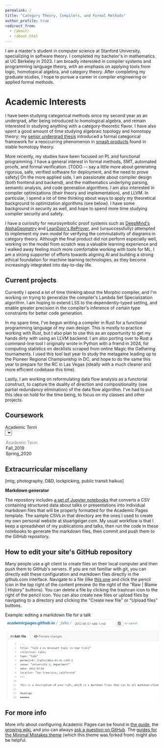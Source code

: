 ```yaml
---
permalink: /
title: "Category Theory, Compilers, and Formal Methods"
author_profile: true
redirect_from: 
  - /about/
  - /about.html
---
```


I am a master's student in computer science at Stanford University, specializing in software theory. I completed my bachelor's in mathematics at UC Berkeley in 2023. I am broadly interested in compiler systems and programming language theory, with an emphasis on applying tools from logic, homotopical algebra, and category theory. After completing my graduate studies, I hope to pursue a career in compiler engineering or applied formal methods.

Academic Interests
======
I have been studying categorical methods since my second year as an undergrad, after being introduced to homological algebra, and remain interested in studying anything with a category-theoretic flavor. I have also spent a good amount of time studying algebraic topology and homotopy theory; my [senior undergrad thesis](https://alkizar.github.io/project/graded_monoidal_categories) introduced a formal categorical framework for a reoccurring phenomenon in [smash products](https://ncatlab.org/nlab/show/smash+product+of+spectra) found in stable homotopy theory.

More recently, my studies have been focused on PL and functional programming. I have a general interest in formal methods, SMT, automated proofs, and formal verification. [TODO -- say a little more about generating rigorous, safe, verified software for deployment, and the need to prove safety] On the more applied side, I am passionate about compiler design (both frontend and backend), and the mathematics underlying parsing, semantic analysis, and code generation algorithms. I am also interested in compiler optimizations (their theory and implementation), and LLVM. In particular, I spend a lot of time thinking about ways to apply my theoretical background to optimization algorithms (see below). I have some background in security as well, and hope to spend more time studying compiler security and safety.

I have a curiosity for neurosymbolic proof systems such as [DeepMind's AlphaGeometry](https://github.com/google-deepmind/alphageometry) and [LeanDojo's ReProver](https://github.com/lean-dojo/ReProver), and (unsuccessfully) attempted to implement my own model for verifying the commutativity of diagrams in category theory. Although the final product did not perform especially well, working on the model from scratch was a valuable learning experience and I walked away feeling much more comfortable working with tools for ML. I am a strong supporter of efforts towards aligning AI and building a strong ethical foundation for machine learning technologies, as they become increasingly integrated into day-to-day life.

Current projects
------
Currently I spend a lot of time thinking about the Morphic compiler, and I'm working on trying to generalize the compiler's Lambda Set Specialization algorithm. I am hoping to extend LSS to the dependently-typed setting, and enable greater precision in the compiler's inference of certain type constraints for better code generation.

In my spare time, I've begun writing a compiler in Rust for a functional programming language of my own design. This is mostly to practice working with Rust, but I also plan to use this as an opportunity to get my hands dirty with using an LLVM backend. I am also porting over to Rust a command-line tool I originally wrote in Python with a friend in 2024, for computing statistics on decklists scraped from online Magic the Gathering tournaments. I used this tool last year to study the metagame leading up to the Pioneer Regional Championship in DC, and hope to do the same this year to prepare for the RC in Las Vegas (ideally with a much cleaner and more efficient codebase this time).

Lastly, I am working on reformulating data flow analysis as a functorial construct, to capture the duality of direction and compositionality (see partial redundancy elimination) of the data flow algorithm. I've had to put this idea on hold for the time being, to focus on my classes and other projects.

Coursework
------

<label for='term'>Academic Term</label>
<select id='term' style="display: block; color: #000000">
  <option value="" disabled selected>Academic Term</option>
  <option value="Fall_2019">Fall_2019</option>
  <option value="Spring_2020">Spring_2020</option>
</select>
<div id='contentFall_2019' style="display: none;">
  <strong>Fall 2019</strong>
  <br>
  <i>UC Berkeley</i>
  <hr style="width:200px;text-align:left;margin-left:0">
<ul>
<li id="wrapper" class="small-line"><div class="align-left">MATH H104</div><div class="align-center">(Honors) Introduction to Analysis</div></li><style>div.align-left {text-align:left;padding:0;margin:0;position:absolute;}div.align-center{  text-align: center;  margin-left: -50px;}</style>
    <li id="wrapper" class="small-line"><div class="align-left">CS 61A</div><div class="align-center">Structure and Interpretation of Computer Programs</div></li><style>div.align-left {text-align:left;padding:0;margin:0;position:absolute;}div.align-center{  text-align: center;  margin-left: -50px;}</style>
    <li id="wrapper" class="small-line"><div class="align-left">MUSA 74</div><div class="align-center">Introduction to Proofs</div></li><style>div.align-left {text-align:left;padding:0;margin:0;position:absolute;}div.align-center{  text-align: center;  margin-left: -50px;}</style>
    <li id="wrapper" class="small-line"><div class="align-left">ASTRON C10</div><div class="align-center">General Astronomy</div></li><style>div.align-left {text-align:left;padding:0;margin:0;position:absolute;}div.align-center{  text-align: center;  margin-left: -50px;}</style>
  </ul>
</div>
<div id='contentSpring_2020' style="display: none;">
  <strong>Spring 2020</strong>
  <br>
  <i>UC Berkeley</i>
  <hr style="width:200px;text-align:left;margin-left:0">
<ul>
<li id="wrapper" class="small-line"><div class="align-left">MATH H113</div><div class="align-center">(Honors) Introduction to Abstract Algebra</div></li><style>div.align-left {text-align:left;padding:0;margin:0;position:absolute;}div.align-center{  text-align: center;  margin-left: -50px;}</style>
    <li id="wrapper" class="small-line"><div class="align-left">MATH 110</div><div class="align-center">Linear Algebra</div></li><style>div.align-left {text-align:left;padding:0;margin:0;position:absolute;}div.align-center{  text-align: center;  margin-left: -50px;}</style>
    <li id="wrapper" class="small-line"><div class="align-left">STAT 33B</div><div class="align-center">Introduction to Advanced Programming in R</div></li><style>div.align-left {text-align:left;padding:0;margin:0;position:absolute;}div.align-center{  text-align: center;  margin-left: -50px;}</style>
    <li id="wrapper" class="small-line"><div class="align-left">PHILOS 5</div><div class="align-center">Science and Human Understanding</div></li><style>div.align-left {text-align:left;padding:0;margin:0;position:absolute;}div.align-center{  text-align: center;  margin-left: -50px;}</style>
  </ul>
</div>
<script>
document.getElementById('term').onchange = function() {
  var selectedValue = this.value;

  document.getElementById('contentFall_2019'.style.display = 'none';
  document.getElementById('contentSpring_2020'.style.display = 'none';
  document.getElementById('content' + selectedValue).style.display = 'block';
};
</script>

<style>
  div.align-left {
      text-align:left;
      padding:0;
      margin:-0;
      position:absolute;
  }
  div.align-center{
    text-align: left;
    margin-left: 140px;
  }
  div.small-line{
    line-height: 0.5;
  }
</style>


Extracurricular miscellany
------
[mtg, photography, D&D, lockpicking, public transit haikus]

**Markdown generator**

The repository includes [a set of Jupyter notebooks](https://github.com/academicpages/academicpages.github.io/tree/master/markdown_generator
) that converts a CSV containing structured data about talks or presentations into individual markdown files that will be properly formatted for the Academic Pages template. The sample CSVs in that directory are the ones I used to create my own personal website at stuartgeiger.com. My usual workflow is that I keep a spreadsheet of my publications and talks, then run the code in these notebooks to generate the markdown files, then commit and push them to the GitHub repository.

How to edit your site's GitHub repository
------
Many people use a git client to create files on their local computer and then push them to GitHub's servers. If you are not familiar with git, you can directly edit these configuration and markdown files directly in the github.com interface. Navigate to a file (like [this one](https://github.com/academicpages/academicpages.github.io/blob/master/_talks/2012-03-01-talk-1.md) and click the pencil icon in the top right of the content preview (to the right of the "Raw | Blame | History" buttons). You can delete a file by clicking the trashcan icon to the right of the pencil icon. You can also create new files or upload files by navigating to a directory and clicking the "Create new file" or "Upload files" buttons. 

Example: editing a markdown file for a talk
![Editing a markdown file for a talk](/images/editing-talk.png)

For more info
------
More info about configuring Academic Pages can be found in [the guide](https://academicpages.github.io/markdown/), the [growing wiki](https://github.com/academicpages/academicpages.github.io/wiki), and you can always [ask a question on GitHub](https://github.com/academicpages/academicpages.github.io/discussions). The [guides for the Minimal Mistakes theme](https://mmistakes.github.io/minimal-mistakes/docs/configuration/) (which this theme was forked from) might also be helpful.
